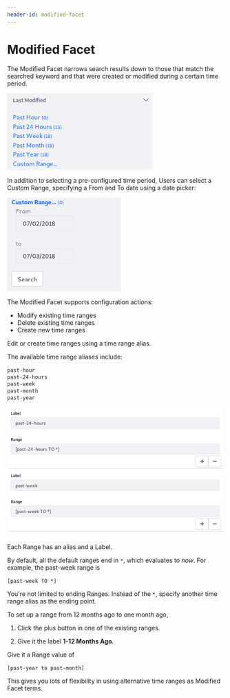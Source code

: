 ```yaml
---
header-id: modified-facet
---
```


# Modified Facet

The Modified Facet narrows search results down to those that match the searched
keyword and that were created or modified during a certain time period.

![Figure 1: Each time period with matching content is a facet term.](../../../images/search-modified-facet.png)

In addition to selecting a pre-configured time period, Users can select a Custom
Range, specifying a From and To date using a date picker:

![Figure 2: Users can include a Custom Range in the Modified Facet.](../../../images/search-modified-facet-custom.png)

The Modified Facet supports configuration actions:

- Modify existing time ranges
- Delete existing time ranges
- Create new time ranges

Edit or create time ranges using a time range alias.

The available time range aliases include:

    past-hour
    past-24-hours
    past-week
    past-month
    past-year

![Figure 3: The time ranges are set in the facet's configuration.](../../../images/search-modified-facet-config.png)

Each Range has an alias and a Label.

By default, all the default ranges end in `*`, which evaluates to *now*. For
example, the past-week range is

    [past-week TO *]

You're not limited to ending Ranges. Instead of the `*`, specify another
time range alias as the ending point.

To set up a range from 12 months ago to one month ago, 

1.  Click the plus button in one of the existing ranges.

2.  Give it the label **1-12 Months Ago**.

Give it a Range value of 

    [past-year to past-month]

This gives you lots of flexibility in using alternative time ranges as Modified
Facet terms.
